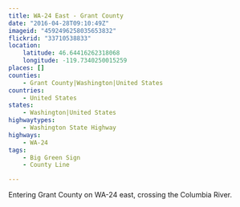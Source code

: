 ```yaml
---
title: WA-24 East - Grant County
date: "2016-04-28T09:10:49Z"
imageid: "4592496258035653832"
flickrid: "33710538833"
location:
    latitude: 46.64416262318068
    longitude: -119.7340250015259
places: []
counties:
    - Grant County|Washington|United States
countries:
    - United States
states:
    - Washington|United States
highwaytypes:
    - Washington State Highway
highways:
    - WA-24
tags:
    - Big Green Sign
    - County Line

---
```

Entering Grant County on WA-24 east, crossing the Columbia River.